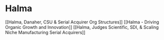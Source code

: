 # Halma

[[Halma, Danaher, CSU & Serial Acquirer Org Structures]]
[[Halma - Driving Organic Growth and Innovation]]
[[Halma, Judges Scientific, SDI, & Scaling Niche Manufacturing Serial Acquirers]]
